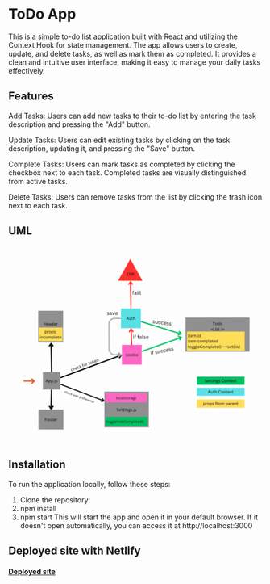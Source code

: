 # ToDo App

This is a simple to-do list application built with React and utilizing the Context Hook for state management. The app allows users to create, update, and delete tasks, as well as mark them as completed. It provides a clean and intuitive user interface, making it easy to manage your daily tasks effectively.

## Features

Add Tasks: Users can add new tasks to their to-do list by entering the task description and pressing the "Add" button.

Update Tasks: Users can edit existing tasks by clicking on the task description, updating it, and pressing the "Save" button.

Complete Tasks: Users can mark tasks as completed by clicking the checkbox next to each task. Completed tasks are visually distinguished from active tasks.

Delete Tasks: Users can remove tasks from the list by clicking the trash icon next to each task.

## UML

![UML](UML/todo-app.gif)

## Installation

To run the application locally, follow these steps:

1. Clone the repository:
2. npm install
3. npm start
This will start the app and open it in your default browser. If it doesn't open automatically, you can access it at http://localhost:3000

## Deployed site with Netlify

#### [Deployed site](https://deploy-preview-4--preeminent-granita-53147e.netlify.app/)